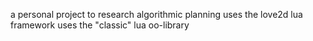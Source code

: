 a personal project to research algorithmic planning
uses the love2d lua framework
uses the "classic" lua oo-library
